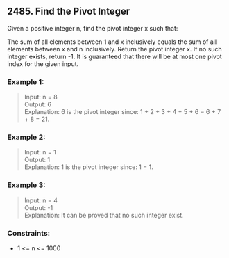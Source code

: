 ## 2485. Find the Pivot Integer
Given a positive integer n, find the pivot integer x such that:

The sum of all elements between 1 and x inclusively equals the sum of all elements between x and n inclusively.
Return the pivot integer x. If no such integer exists, return -1. It is guaranteed that there will be at most one pivot index for the given input.


### Example 1:

> Input: n = 8<br/>
> Output: 6<br/>
> Explanation: 6 is the pivot integer since: 1 + 2 + 3 + 4 + 5 + 6 = 6 + 7 + 8 = 21.

### Example 2:

> Input: n = 1<br/>
> Output: 1<br/>
> Explanation: 1 is the pivot integer since: 1 = 1.

### Example 3:

> Input: n = 4<br/>
> Output: -1<br/>
> Explanation: It can be proved that no such integer exist.
 
### Constraints:

- 1 <= n <= 1000